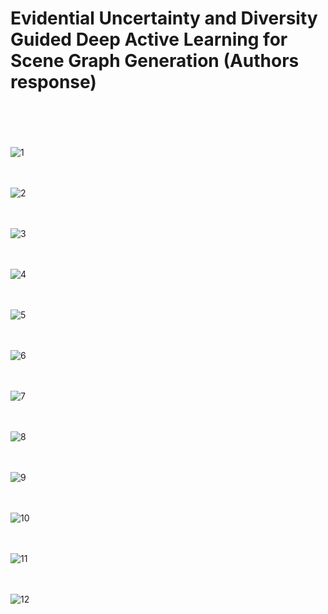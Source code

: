 # Evidential Uncertainty and Diversity Guided Deep Active Learning for Scene Graph Generation (Authors response)<br><br><br>

![1](https://user-images.githubusercontent.com/110477574/182402647-85425b4e-a6f3-4030-9b48-ee2e4c6b6703.jpg)<br><br><br>

![2](https://user-images.githubusercontent.com/110477574/182402670-6aabbdb8-e02e-4ba2-84dc-174fbbe55c31.jpg)<br><br><br>

![3](https://user-images.githubusercontent.com/110477574/182402683-a45f4052-dd7b-4bb4-bb9b-fab2dbd3e417.jpg)<br><br><br>

![4](https://user-images.githubusercontent.com/110477574/182402711-85ff87ab-4b7a-480c-bb05-edb3cd951c51.jpg)<br><br><br>

![5](https://user-images.githubusercontent.com/110477574/182402726-2e3039ad-628a-486e-b77f-a3dabdded957.jpg)<br><br><br>

![6](https://user-images.githubusercontent.com/110477574/182402742-2b65ca33-36df-49a3-bb0c-11fe239cec97.jpg)<br><br><br>

![7](https://user-images.githubusercontent.com/110477574/182402757-4fbb3f96-1394-4091-b004-1342fb1a46e1.jpg)<br><br><br>

![8](https://user-images.githubusercontent.com/110477574/182402769-f62cf358-bd80-4cf9-bf8d-f6c277d696b0.jpg)<br><br><br>

![9](https://user-images.githubusercontent.com/110477574/182448771-4f3f55f0-a62d-413e-8be6-a0c871e4dbb6.jpg)<br><br><br>

![10](https://user-images.githubusercontent.com/110477574/182406329-b5671177-4995-482b-ba46-27f136487e5b.png)<br><br><br>

![11](https://user-images.githubusercontent.com/110477574/182441713-f4483175-d2a9-48b7-b2ab-702939a96c06.jpg)<br><br><br>

![12](https://user-images.githubusercontent.com/110477574/182452079-acc990a9-371b-41d2-8c43-e5e51b73ae10.jpg)

